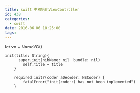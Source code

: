 ```yaml
---
title: swift 中初始化ViewController
id: 438
categories:
  - swift
date: 2016-06-06 18:25:00
tags:
---
```


let vc = NameVC()

    init(title: String){
          super.init(nibName: nil, bundle: nil)
            self.title = title
        }

        required init?(coder aDecoder: NSCoder) {
            fatalError("init(coder:) has not been implemented")
        }
    